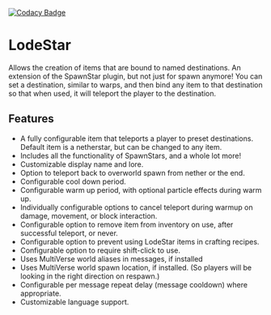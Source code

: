 [![Codacy Badge](https://app.codacy.com/project/badge/Grade/b6ce0eeb50774ec89cf60b81e8d3522f)](https://www.codacy.com/gh/tim-savage/LodeStar/dashboard?utm_source=github.com&amp;utm_medium=referral&amp;utm_content=tim-savage/LodeStar&amp;utm_campaign=Badge_Grade)

# LodeStar
Allows the creation of items that are bound to named destinations.
An extension of the SpawnStar plugin, but not just for spawn anymore!
You can set a destination, similar to warps, and then bind any item to that 
destination so that when used, it will teleport the player to the destination.

## Features
* A fully configurable item that teleports a player to preset destinations. Default item is a netherstar, but can be changed to any item.
* Includes all the functionality of SpawnStars, and a whole lot more!
* Customizable display name and lore.
* Option to teleport back to overworld spawn from nether or the end.
* Configurable cool down period.
* Configurable warm up period, with optional particle effects during warm up.
* Individually configurable options to cancel teleport during warmup on damage, movement, or block interaction.
* Configurable option to remove item from inventory on use, after successful teleport, or never.
* Configurable option to prevent using LodeStar items in crafting recipes.
* Configurable option to require shift-click to use.
* Uses MultiVerse world aliases in messages, if installed
* Uses MultiVerse world spawn location, if installed. (So players will be looking in the right direction on respawn.)
* Configurable per message repeat delay (message cooldown) where appropriate.
* Customizable language support.
